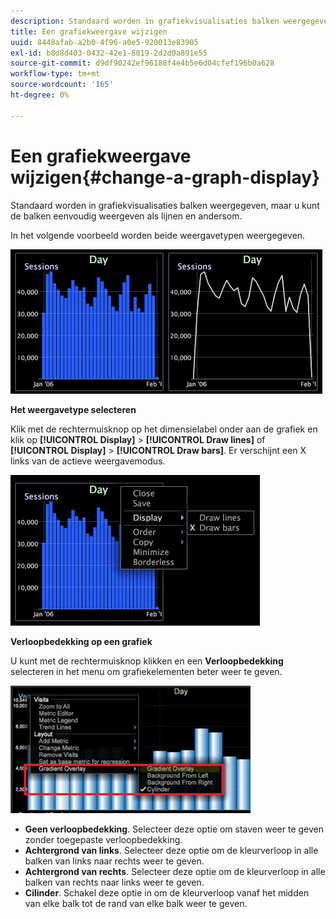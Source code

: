 ```yaml
---
description: Standaard worden in grafiekvisualisaties balken weergegeven, maar u kunt de balken eenvoudig weergeven als lijnen en andersom.
title: Een grafiekweergave wijzigen
uuid: 8448afab-a2b0-4f96-a0e5-920013e83905
exl-id: b8d8d403-0432-42e1-8019-2d2d0a891e55
source-git-commit: d9df90242ef96188f4e4b5e6d04cfef196b0a628
workflow-type: tm+mt
source-wordcount: '165'
ht-degree: 0%

---
```


# Een grafiekweergave wijzigen{#change-a-graph-display}

Standaard worden in grafiekvisualisaties balken weergegeven, maar u kunt de balken eenvoudig weergeven als lijnen en andersom.

In het volgende voorbeeld worden beide weergavetypen weergegeven.

![](assets/vis_Line_LinesAndBars.png)

**Het weergavetype selecteren**

Klik met de rechtermuisknop op het dimensielabel onder aan de grafiek en klik op **[!UICONTROL Display]** > **[!UICONTROL Draw lines]** of **[!UICONTROL Display]** > **[!UICONTROL Draw bars]**. Er verschijnt een X links van de actieve weergavemodus.

![](assets/mnu_Graph_Draw.png)

**Verloopbedekking op een grafiek**

U kunt met de rechtermuisknop klikken en een **Verloopbedekking** selecteren in het menu om grafiekelementen beter weer te geven.

![](assets/6_51_gradient_graph.png)

* **Geen verloopbedekking**. Selecteer deze optie om staven weer te geven zonder toegepaste verloopbedekking.
* **Achtergrond van links**. Selecteer deze optie om de kleurverloop in alle balken van links naar rechts weer te geven.
* **Achtergrond van rechts**. Selecteer deze optie om de kleurverloop in alle balken van rechts naar links weer te geven.
* **Cilinder**. Schakel deze optie in om de kleurverloop vanaf het midden van elke balk tot de rand van elke balk weer te geven.
